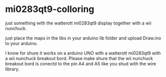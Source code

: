 # mi0283qt9-colloring
just something with the watterott mi0283qt9 display together with a wii nunchuck.

just place the maps in the libs in your arduino lib folder and upload Draw.ino to your arduino.

I know for shure it works on a arduino UNO with a watterott mi0283qt9 with a wii nunchuck breakout bord.
Please make shure that the wii nunchuck breakout bord is conectd to the pin A4 and A5 like you shud with the wire library.
